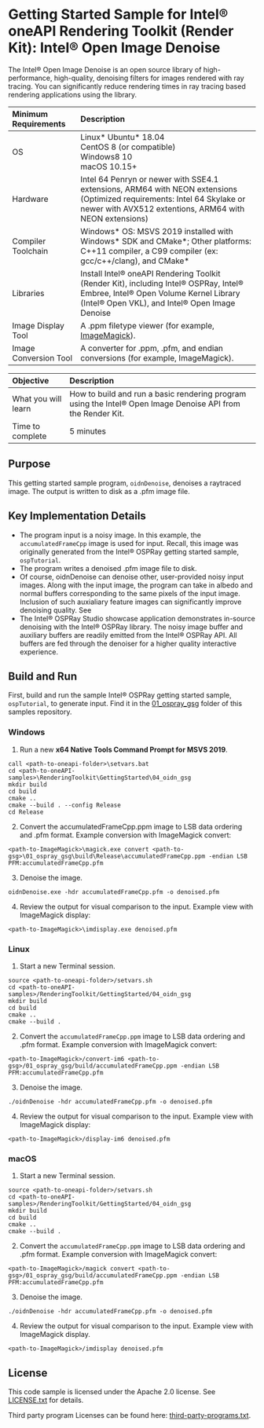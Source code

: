 # Getting Started Sample for Intel&reg; oneAPI Rendering Toolkit (Render Kit): Intel&reg; Open Image Denoise


The Intel&reg; Open Image Denoise is an open source library of high-performance,
high-quality, denoising filters for images rendered with ray tracing. You can
significantly reduce rendering times in ray tracing based rendering applications
using the library.

| Minimum Requirements              | Description
|:---                               |:---
| OS                                | Linux* Ubuntu* 18.04 <br>CentOS 8 (or compatible) <br>Windows8 10 <br>macOS 10.15+
| Hardware                          | Intel 64 Penryn or newer with SSE4.1 extensions, ARM64 with NEON extensions <br>(Optimized requirements: Intel 64 Skylake or newer with AVX512 extentions, ARM64 with NEON extensions)
| Compiler Toolchain                | Windows* OS: MSVS 2019 installed with Windows* SDK and CMake*; Other platforms: C++11 compiler, a C99 compiler (ex: gcc/c++/clang), and CMake*
| Libraries                         | Install Intel&reg; oneAPI Rendering Toolkit (Render Kit),  including Intel&reg; OSPRay, Intel&reg; Embree, Intel&reg; Open Volume Kernel Library (Intel® Open VKL), and Intel&reg; Open Image Denoise
| Image Display Tool                | A .ppm filetype viewer (for example, [ImageMagick](https://www.imagemagick.org)).
| Image Conversion Tool             | A converter for .ppm, .pfm, and endian conversions (for example, ImageMagick).


| Objective                         | Description
|:---                               |:---
| What you will learn               | How to build and run a basic rendering program using the Intel&reg; Open Image Denoise API from the Render Kit.
| Time to complete                  | 5 minutes


## Purpose

This getting started sample program, `oidnDenoise`, denoises a raytraced image.
The output is written to disk as a .pfm image file.


## Key Implementation Details

- The program input is a noisy image. In this example, the `accumulatedFrameCpp`
  image is used for input. Recall, this image was originally generated from the
  Intel&reg; OSPRay getting started sample, `ospTutorial`. 
- The program writes a denoised .pfm image file to disk.
- Of course, oidnDenoise can denoise other, user-provided noisy input images.
  Along with the input image, the program can take in albedo and normal buffers
  corresponding to the same pixels of the input image. Inclusion of such
  auxialiary feature images can significantly improve denoising quality. See 
- The Intel&reg; OSPRay Studio showcase application demonstrates in-source
  denoising with the Intel&reg; OSPRay library. The noisy image buffer and
  auxiliary buffers are readily emitted from the Intel&reg; OSPRay API. All
  buffers are fed through the denoiser for a higher quality interactive
  experience.

## Build and Run

First, build and run the sample Intel&reg; OSPRay getting started sample,
`ospTutorial`, to generate input. Find it in the
[01_ospray_gsg](../01_ospray_gsg) folder of this samples repository.

### Windows

1. Run a new **x64 Native Tools Command Prompt for MSVS 2019**.

```
call <path-to-oneapi-folder>\setvars.bat
cd <path-to-oneAPI-samples>\RenderingToolkit\GettingStarted\04_oidn_gsg
mkdir build
cd build
cmake ..
cmake --build . --config Release
cd Release
```

2. Convert the accumulatedFrameCpp.ppm image to LSB data ordering and .pfm
   format. Example conversion with ImageMagick convert:

```
<path-to-ImageMagick>\magick.exe convert <path-to-gsg>\01_ospray_gsg\build\Release\accumulatedFrameCpp.ppm -endian LSB PFM:accumulatedFrameCpp.pfm
```

3. Denoise the image.

```
oidnDenoise.exe -hdr accumulatedFrameCpp.pfm -o denoised.pfm
```

4. Review the output for visual comparison to the input. Example view with
   ImageMagick display:

```
<path-to-ImageMagick>\imdisplay.exe denoised.pfm
```

### Linux

1. Start a new Terminal session.
```
source <path-to-oneapi-folder>/setvars.sh
cd <path-to-oneAPI-samples>/RenderingToolkit/GettingStarted/04_oidn_gsg
mkdir build
cd build
cmake ..
cmake --build .
```

2. Convert the `accumulatedFrameCpp.ppm` image to LSB data ordering and .pfm
   format. Example conversion with ImageMagick convert:
```
<path-to-ImageMagick>/convert-im6 <path-to-gsg>/01_ospray_gsg/build/accumulatedFrameCpp.ppm -endian LSB PFM:accumulatedFrameCpp.pfm
```

3. Denoise the image.

```
./oidnDenoise -hdr accumulatedFrameCpp.pfm -o denoised.pfm
```

4. Review the output for visual comparison to the input. Example view with
   ImageMagick display:

```
<path-to-ImageMagick>/display-im6 denoised.pfm
```



### macOS

1. Start a new Terminal session.

```
source <path-to-oneapi-folder>/setvars.sh
cd <path-to-oneAPI-samples>/RenderingToolkit/GettingStarted/04_oidn_gsg
mkdir build
cd build
cmake ..
cmake --build .
```

2. Convert the `accumulatedFrameCpp.ppm` image to LSB data ordering and .pfm
   format. Example conversion with ImageMagick convert:
```
<path-to-ImageMagick>/magick convert <path-to-gsg>/01_ospray_gsg/build/accumulatedFrameCpp.ppm -endian LSB PFM:accumulatedFrameCpp.pfm
```

3. Denoise the image.

```
./oidnDenoise -hdr accumulatedFrameCpp.pfm -o denoised.pfm
```

4. Review the output for visual comparison to the input. Example view with
   ImageMagick display.

```
<path-to-ImageMagick>/imdisplay denoised.pfm
```
## License

This code sample is licensed under the Apache 2.0 license. See
[LICENSE.txt](LICENSE.txt) for details.

Third party program Licenses can be found here:
[third-party-programs.txt](https://github.com/oneapi-src/oneAPI-samples/blob/master/third-party-programs.txt).